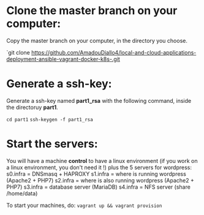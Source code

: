 # Clone the master branch on your computer:
Copy the master branch on your computer, in the directory you choose.

`git clone https://github.com/AmadouDiallo4/local-and-cloud-applications-deployment-ansible-vagrant-docker-k8s-.git

# Generate a ssh-key:
Generate a ssh-key named **part1_rsa** with the following command, inside the directoruy **part1**.

`cd part1`
`ssh-keygen -f part1_rsa`

# Start the servers:
You will have a machine **control** to have a linux environment (if you work on a linux environment, you don't need it !) plus the 5 servers for wordpress:
s0.infra = DNSmasq + HAPROXY
s1.infra = where is running wordpress (Apache2 + PHP7)
s2.infra = where is also running wordpress (Apache2 + PHP7)
s3.infra = database server (MariaDB)
s4.infra = NFS server (share /home/data)

To start your machines, do:
`vagrant up && vagrant provision`
